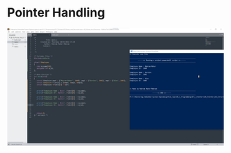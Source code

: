 # Pointer Handling

<img src="/01_C_Programming/07_C_Pointers/05_Pointer_And_Structure/05_Pointer_And_Structure.jpg" >
